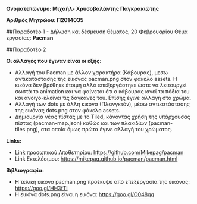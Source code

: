 **Ονοματεπώνυμο: Μιχαήλ- Χρυσοβαλάντης Παγκρακιώτης**

**Αριθμός Μητρώου: Π2014035**

##Παραδοτέο 1 - Δήλωση και δέσμευση θέματος, 20 Φεβρουαρίου
Θέμα εργασίας: **Pacman**

##Παραδοτέο 2

**Οι αλλαγές που έγιναν είναι οι εξής:**
* Αλλαγή του Pacman με άλλον χαρακτήρα (Κάβουρας), μεσω αντικατάστασης της εικόνας pacman.png στον φάκελο assets. Η εικόνα δεν βρέθηκε έτοιμη αλλά επεξεργάστηκε ώστε να λειτουργεί σωστά το animation και να φαίνεται ότι ο κάβουρας κινεί τα πόδια του και ανοιγο-κλείνει τις δαγκάνες του. Επίσης έγινε αλλαγή στο χρώμα.
* Αλλαγή των dots με άλλη εικόνα (Πλανγκτόν), μέσω αντικατάστασης της εικόνας dots.png στον φάκελο assets.
* Δημιουργία νέας πίστας με το Tiled, κάνοντας χρήση της υπάρχουσας πίστας (pacman-map.json) καθώς και των πλακιδίων (pacman-tiles.png), στα οποία όμως πρώτα έγινε αλλαγή του χρώματος.

**Links:**
* Link προσωπικού Αποθετηρίου: https://github.com/Mikepag/pacman
* Link Εκτελέσιμου: https://mikepag.github.io/pacman/pacman.html

**Βιβλιογραφία:**
* Η τελική εικόνα pacman.png προέκυψε από επεξεργασία της εικόνας: https://goo.gl/HH3fTi
* Η εικόνα dots.png είναι η εικόνα: https://goo.gl/O048qq

